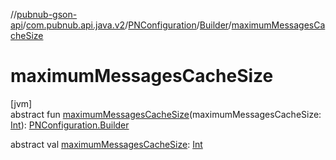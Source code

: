 //[pubnub-gson-api](../../../../index.md)/[com.pubnub.api.java.v2](../../index.md)/[PNConfiguration](../index.md)/[Builder](index.md)/[maximumMessagesCacheSize](maximum-messages-cache-size.md)

# maximumMessagesCacheSize

[jvm]\
abstract fun [maximumMessagesCacheSize](maximum-messages-cache-size.md)(maximumMessagesCacheSize: [Int](https://kotlinlang.org/api/latest/jvm/stdlib/kotlin/-int/index.html)): [PNConfiguration.Builder](index.md)

abstract val [maximumMessagesCacheSize](maximum-messages-cache-size.md): [Int](https://kotlinlang.org/api/latest/jvm/stdlib/kotlin/-int/index.html)

